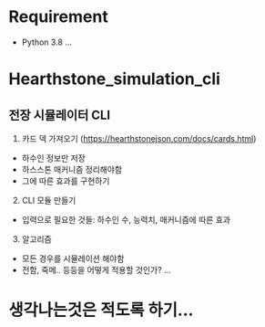 # Requirement
  - Python 3.8
  ...

# Hearthstone_simulation_cli
## 전장 시뮬레이터 CLI
1. 카드 덱 가져오기 (https://hearthstonejson.com/docs/cards.html)
  - 하수인 정보만 저장
  - 하스스톤 매커니즘 정리해야함
  - 그에 따른 효과를 구현하기
  
2. CLI 모듈 만들기
  - 입력으로 필요한 것들: 하수인 수, 능력치, 매커니즘에 따른 효과
  
3. 알고리즘
  - 모든 경우를 시뮬레이션 해야함
  - 전함, 죽메.. 등등을 어떻게 적용할 것인가?
  ...
  
  
# 생각나는것은 적도록 하기...
